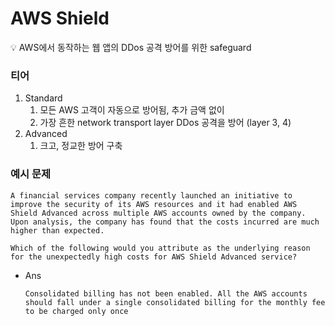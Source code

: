 # AWS Shield

<aside>
💡 AWS에서 동작하는 웹 앱의 DDos 공격 방어를 위한 safeguard

</aside>

### 티어

1. Standard
    1. 모든 AWS 고객이 자동으로 방어됨, 추가 금액 없이
    2. 가장 흔한 network transport layer DDos 공격을 방어 (layer 3, 4)
2. Advanced
    1. 크고, 정교한 방어 구축
    

### 예시 문제

```
A financial services company recently launched an initiative to improve the security of its AWS resources and it had enabled AWS Shield Advanced across multiple AWS accounts owned by the company. Upon analysis, the company has found that the costs incurred are much higher than expected.

Which of the following would you attribute as the underlying reason for the unexpectedly high costs for AWS Shield Advanced service?
```

- Ans
    
    ```
    Consolidated billing has not been enabled. All the AWS accounts should fall under a single consolidated billing for the monthly fee to be charged only once
    ```